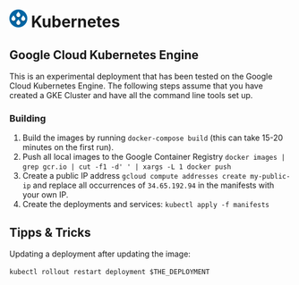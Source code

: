 # ![Lakeside Mutual Logo](./resources/logo-32x32.png) Kubernetes

## Google Cloud Kubernetes Engine

This is an experimental deployment that has been tested on the Google Cloud Kubernetes Engine. The following steps assume that you have created a GKE Cluster and have all the command line tools set up.

### Building

1. Build the images by running `docker-compose build` (this can take 15-20 minutes on the first run).
1. Push all local images to the Google Container Registry `docker images | grep gcr.io | cut -f1 -d' ' | xargs -L 1 docker push`
1. Create a public IP address `gcloud compute addresses create my-public-ip` and replace all occurrences of `34.65.192.94` in the manifests with your own IP.
1. Create the deployments and services: `kubectl apply -f manifests`

## Tipps & Tricks

Updating a deployment after updating the image:

```kubectl rollout restart deployment $THE_DEPLOYMENT```

